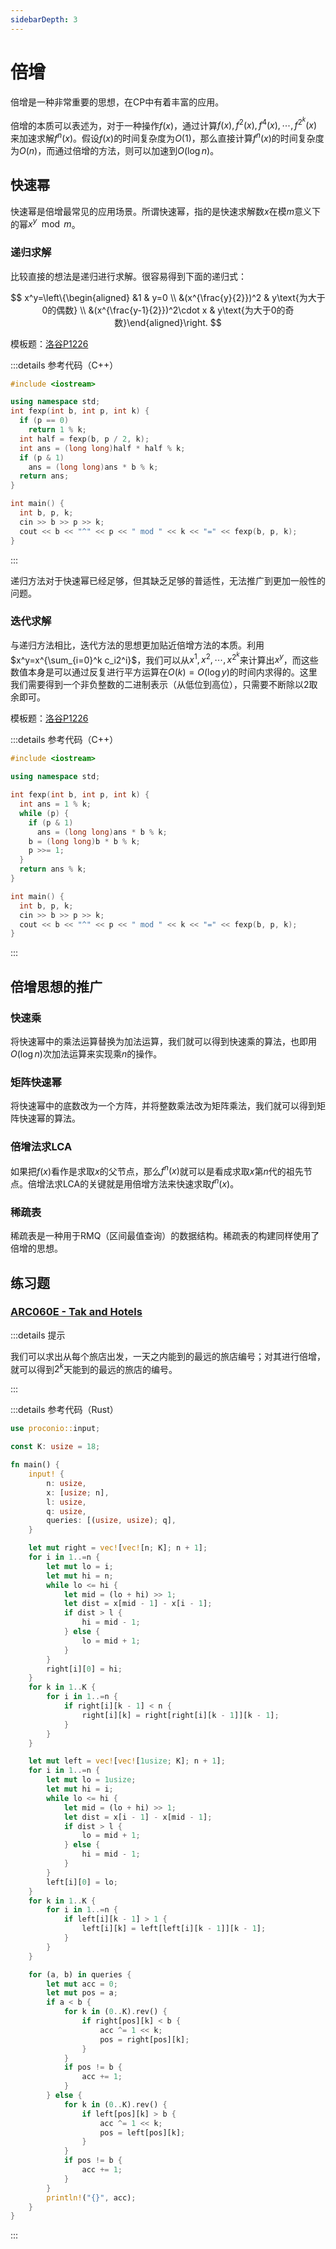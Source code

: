 ```yaml
---
sidebarDepth: 3
---
```


# 倍增

倍增是一种非常重要的思想，在CP中有着丰富的应用。

倍增的本质可以表述为，对于一种操作$f(x)$，通过计算$f(x),f^2(x),f^4(x),\cdots,f^{2^k}(x)$来加速求解$f^n(x)$。假设$f(x)$的时间复杂度为$O(1)$，那么直接计算$f^n(x)$的时间复杂度为$O(n)$，而通过倍增的方法，则可以加速到$O(\log n)$。

## 快速幂

快速幂是倍增最常见的应用场景。所谓快速幂，指的是快速求解数$x$在模$m$意义下的幂$x^y\mod m$。

### 递归求解

比较直接的想法是递归进行求解。很容易得到下面的递归式：

$$
x^y=\left\{\begin{aligned}
&1 & y=0 \\
&(x^{\frac{y}{2}})^2 & y\text{为大于0的偶数} \\
&(x^{\frac{y-1}{2}})^2\cdot x & y\text{为大于0的奇数}\end{aligned}\right.
$$

模板题：[洛谷P1226](https://www.luogu.com.cn/problem/P1226)

:::details 参考代码（C++）

```cpp
#include <iostream>

using namespace std;
int fexp(int b, int p, int k) {
  if (p == 0)
    return 1 % k;
  int half = fexp(b, p / 2, k);
  int ans = (long long)half * half % k;
  if (p & 1)
    ans = (long long)ans * b % k;
  return ans;
}

int main() {
  int b, p, k;
  cin >> b >> p >> k;
  cout << b << "^" << p << " mod " << k << "=" << fexp(b, p, k);
}
```

:::

递归方法对于快速幂已经足够，但其缺乏足够的普适性，无法推广到更加一般性的问题。

### 迭代求解

与递归方法相比，迭代方法的思想更加贴近倍增方法的本质。利用$x^y=x^{\sum_{i=0}^k c_i2^i}$，我们可以从$x^1,x^2,\cdots,x^{2^k}$来计算出$x^y$，而这些数值本身是可以通过反复进行平方运算在$O(k)=O(\log y)$的时间内求得的。这里我们需要得到一个非负整数的二进制表示（从低位到高位），只需要不断除以2取余即可。

模板题：[洛谷P1226](https://www.luogu.com.cn/problem/P1226)

:::details 参考代码（C++）

```cpp
#include <iostream>

using namespace std;

int fexp(int b, int p, int k) {
  int ans = 1 % k;
  while (p) {
    if (p & 1)
      ans = (long long)ans * b % k;
    b = (long long)b * b % k;
    p >>= 1;
  }
  return ans % k;
}

int main() {
  int b, p, k;
  cin >> b >> p >> k;
  cout << b << "^" << p << " mod " << k << "=" << fexp(b, p, k);
}
```

:::

## 倍增思想的推广

### 快速乘

将快速幂中的乘法运算替换为加法运算，我们就可以得到快速乘的算法，也即用$O(\log n)$次加法运算来实现乘$n$的操作。

### 矩阵快速幂

将快速幂中的底数改为一个方阵，并将整数乘法改为矩阵乘法，我们就可以得到矩阵快速幂的算法。

### 倍增法求LCA

如果把$f(x)$看作是求取$x$的父节点，那么$f^n(x)$就可以是看成求取$x$第$n$代的祖先节点。倍增法求LCA的关键就是用倍增方法来快速求取$f^n(x)$。

### 稀疏表

稀疏表是一种用于RMQ（区间最值查询）的数据结构。稀疏表的构建同样使用了倍增的思想。

## 练习题

### [ARC060E - Tak and Hotels](https://atcoder.jp/contests/arc060/tasks/arc060_c)

:::details 提示

我们可以求出从每个旅店出发，一天之内能到的最远的旅店编号；对其进行倍增，就可以得到$2^k$天能到的最远的旅店的编号。

:::

:::details 参考代码（Rust）

```rust
use proconio::input;

const K: usize = 18;

fn main() {
    input! {
        n: usize,
        x: [usize; n],
        l: usize,
        q: usize,
        queries: [(usize, usize); q],
    }

    let mut right = vec![vec![n; K]; n + 1];
    for i in 1..=n {
        let mut lo = i;
        let mut hi = n;
        while lo <= hi {
            let mid = (lo + hi) >> 1;
            let dist = x[mid - 1] - x[i - 1];
            if dist > l {
                hi = mid - 1;
            } else {
                lo = mid + 1;
            }
        }
        right[i][0] = hi;
    }
    for k in 1..K {
        for i in 1..=n {
            if right[i][k - 1] < n {
                right[i][k] = right[right[i][k - 1]][k - 1];
            }
        }
    }

    let mut left = vec![vec![1usize; K]; n + 1];
    for i in 1..=n {
        let mut lo = 1usize;
        let mut hi = i;
        while lo <= hi {
            let mid = (lo + hi) >> 1;
            let dist = x[i - 1] - x[mid - 1];
            if dist > l {
                lo = mid + 1;
            } else {
                hi = mid - 1;
            }
        }
        left[i][0] = lo;
    }
    for k in 1..K {
        for i in 1..=n {
            if left[i][k - 1] > 1 {
                left[i][k] = left[left[i][k - 1]][k - 1];
            }
        }
    }

    for (a, b) in queries {
        let mut acc = 0;
        let mut pos = a;
        if a < b {
            for k in (0..K).rev() {
                if right[pos][k] < b {
                    acc ^= 1 << k;
                    pos = right[pos][k];
                }
            }
            if pos != b {
                acc += 1;
            }
        } else {
            for k in (0..K).rev() {
                if left[pos][k] > b {
                    acc ^= 1 << k;
                    pos = left[pos][k];
                }
            }
            if pos != b {
                acc += 1;
            }
        }
        println!("{}", acc);
    }
}
```

:::

<Utterances />
